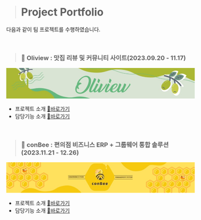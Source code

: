 > # Project Portfolio

다음과 같이 팀 프로젝트를 수행하였습니다.


</br>

> ### 🌱 Oliview : 맛집 리뷰 및 커뮤니티 사이트(2023.09.20 - 11.17)

[![Oliview_jpg](01_Oliview/img/Oliview.jpg)](https://github.com/team-farmers/Oliview)

- 프로젝트 소개 [🔗바로가기](https://github.com/team-farmers/Oliview)
- 담당기능 소개 [🔗바로가기](https://github.com/yj2695/Portfolio/blob/main/01_Oliview/Preview_yoojin.md)

</br>

> ### 🍯 conBee : 편의점 비즈니스 ERP + 그룹웨어 통합 솔루션(2023.11.21 - 12.26)

[![conBee_jpg](02_conBee/img/conBee.jpg)](https://github.com/Bee-Keepers/conbee)


- 프로젝트 소개 [🔗바로가기](https://github.com/Bee-Keepers/conbee)
- 담당기능 소개 [🔗바로가기](https://github.com/yj2695/Portfolio/blob/main/02_conBee/Preview_yoojin.md)

</br>
</br>
